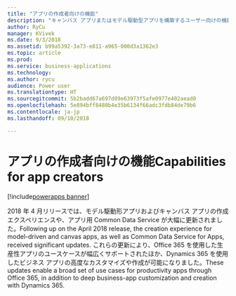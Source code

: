 ```yaml
---
title: "アプリの作成者向けの機能"
description: "キャンバス アプリまたはモデル駆動型アプリを構築するユーザー向けの機能が増えました。"
author: RyCu
manager: KVivek
ms.date: 9/3/2018
ms.assetid: b99a5392-3a73-e811-a965-000d3a1362e3
ms.topic: article
ms.prod: 
ms.service: business-applications
ms.technology: 
ms.author: rycu
audience: Power user
ms.translationtype: HT
ms.sourcegitcommit: 5b2badd67a697d89e63973f5afe0977e402aead0
ms.openlocfilehash: 5e894bff8480b4e35b6134f66adc3fdb84de79b6
ms.contentlocale: ja-jp
ms.lasthandoff: 09/10/2018

---
```

# <a name="capabilities-for-app-creators"></a><span data-ttu-id="8c29e-103">アプリの作成者向けの機能</span><span class="sxs-lookup"><span data-stu-id="8c29e-103">Capabilities for app creators</span></span>


[!include[powerapps banner](../includes/powerapps.md)]

<span data-ttu-id="8c29e-104">2018 年 4 月リリースでは、モデル駆動形アプリおよびキャンバス アプリの作成エクスペリエンスや、アプリ用 Common Data Service が大幅に更新されました。</span><span class="sxs-lookup"><span data-stu-id="8c29e-104">Following up on the April 2018 release, the creation experience for model-driven and canvas apps, as well as Common Data Service for Apps, received significant updates.</span></span> <span data-ttu-id="8c29e-105">これらの更新により、Office 365 を使用した生産性アプリのユースケースが幅広くサポートされたほか、Dynamics 365 を使用したビジネス アプリの高度なカスタマイズや作成が可能になりました。</span><span class="sxs-lookup"><span data-stu-id="8c29e-105">These updates enable a broad set of use cases for productivity apps through Office 365, in addition to deep business-app customization and creation with Dynamics 365.</span></span>

